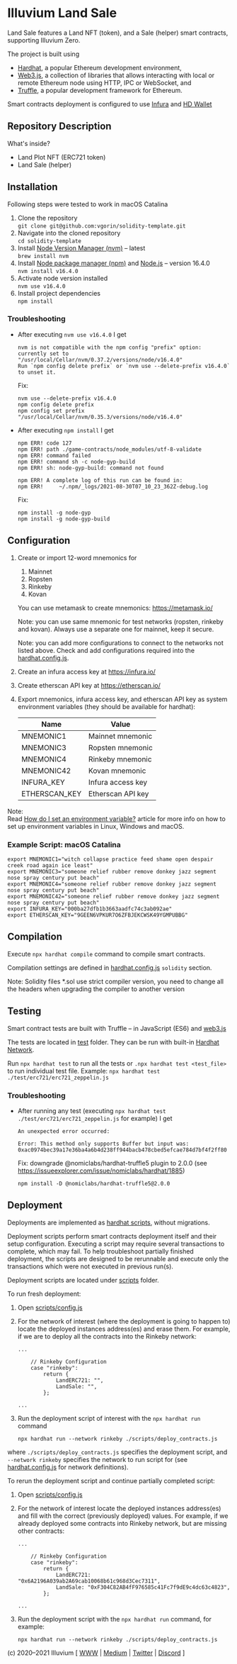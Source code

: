 # Illuvium Land Sale #
Land Sale features a Land NFT (token), and a Sale (helper) smart contracts, supporting Illuvium Zero.

The project is built using
* [Hardhat](https://hardhat.org/), a popular Ethereum development environment,
* [Web3.js](https://web3js.readthedocs.io/), a collection of libraries that allows interacting with
local or remote Ethereum node using HTTP, IPC or WebSocket, and
* [Truffle](https://www.trufflesuite.com/truffle), a popular development framework for Ethereum.

Smart contracts deployment is configured to use [Infura](https://infura.io/)
and [HD Wallet](https://www.npmjs.com/package/@truffle/hdwallet-provider)

## Repository Description ##
What's inside?

* Land Plot NFT (ERC721 token)
* Land Sale (helper)

## Installation ##

Following steps were tested to work in macOS Catalina

1. Clone the repository  
    ```git clone git@github.com:vgorin/solidity-template.git```
2. Navigate into the cloned repository  
    ```cd solidity-template```
3. Install [Node Version Manager (nvm)](https://github.com/nvm-sh/nvm) – latest  
    ```brew install nvm```
4. Install [Node package manager (npm)](https://www.npmjs.com/) and [Node.js](https://nodejs.org/) – version 16.4.0  
    ```nvm install v16.4.0```
5. Activate node version installed  
    ```nvm use v16.4.0```
6. Install project dependencies  
    ```npm install```

### Troubleshooting ###
* After executing ```nvm use v16.4.0``` I get  
    ```
    nvm is not compatible with the npm config "prefix" option: currently set to "/usr/local/Cellar/nvm/0.37.2/versions/node/v16.4.0"
    Run `npm config delete prefix` or `nvm use --delete-prefix v16.4.0` to unset it.
    ```
    Fix:  
    ```
    nvm use --delete-prefix v16.4.0
    npm config delete prefix
    npm config set prefix "/usr/local/Cellar/nvm/0.35.3/versions/node/v16.4.0"
    ```
* After executing ```npm install``` I get
    ```
    npm ERR! code 127
    npm ERR! path ./game-contracts/node_modules/utf-8-validate
    npm ERR! command failed
    npm ERR! command sh -c node-gyp-build
    npm ERR! sh: node-gyp-build: command not found
    
    npm ERR! A complete log of this run can be found in:
    npm ERR!     ~/.npm/_logs/2021-08-30T07_10_23_362Z-debug.log
    ```
    Fix:  
    ```
    npm install -g node-gyp
    npm install -g node-gyp-build
    ```

## Configuration ##
1. Create or import 12-word mnemonics for
    1. Mainnet
    2. Ropsten
    3. Rinkeby
    4. Kovan

    You can use metamask to create mnemonics: https://metamask.io/

    Note: you can use same mnemonic for test networks (ropsten, rinkeby and kovan).
    Always use a separate one for mainnet, keep it secure.

    Note: you can add more configurations to connect to the networks not listed above.
    Check and add configurations required into the [hardhat.config.js](hardhat.config.js).

2. Create an infura access key at https://infura.io/

3. Create etherscan API key at https://etherscan.io/

4. Export mnemonics, infura access key, and etherscan API key as system environment variables
    (they should be available for hardhat):

    | Name         | Value             |
    |--------------|-------------------|
    | MNEMONIC1    | Mainnet mnemonic  |
    | MNEMONIC3    | Ropsten mnemonic  |
    | MNEMONIC4    | Rinkeby mnemonic  |
    | MNEMONIC42   | Kovan mnemonic    |
    | INFURA_KEY   | Infura access key |
    | ETHERSCAN_KEY| Etherscan API key |

Note:  
Read [How do I set an environment variable?](https://www.schrodinger.com/kb/1842) article for more info on how to
set up environment variables in Linux, Windows and macOS.

### Example Script: macOS Catalina ###
```
export MNEMONIC1="witch collapse practice feed shame open despair creek road again ice least"
export MNEMONIC3="someone relief rubber remove donkey jazz segment nose spray century put beach"
export MNEMONIC4="someone relief rubber remove donkey jazz segment nose spray century put beach"
export MNEMONIC42="someone relief rubber remove donkey jazz segment nose spray century put beach"
export INFURA_KEY="000ba27dfb1b3663aadfc74c3ab092ae"
export ETHERSCAN_KEY="9GEEN6VPKUR7O6ZFBJEKCWSK49YGMPUBBG"
```

## Compilation ##
Execute ```npx hardhat compile``` command to compile smart contracts.

Compilation settings are defined in [hardhat.config.js](./hardhat.config.js) ```solidity``` section.

Note: Solidity files *.sol use strict compiler version, you need to change all the headers when upgrading the
compiler to another version 

## Testing ##
Smart contract tests are built with Truffle – in JavaScript (ES6) and [web3.js](https://web3js.readthedocs.io/)

The tests are located in [test](./test) folder. 
They can be run with built-in [Hardhat Network](https://hardhat.org/hardhat-network/).

Run ```npx hardhat test``` to run all the tests or ```.npx hardhat test <test_file>``` to run individual test file.
Example: ```npx hardhat test ./test/erc721/erc721_zeppelin.js```

### Troubleshooting ###
* After running any test (executing ```npx hardhat test ./test/erc721/erc721_zeppelin.js``` for example) I get
    ```
    An unexpected error occurred:
    
    Error: This method only supports Buffer but input was: 0xac0974bec39a17e36ba4a6b4d238ff944bacb478cbed5efcae784d7bf4f2ff80
    ```
    Fix: downgrade @nomiclabs/hardhat-truffle5 plugin to 2.0.0 (see https://issueexplorer.com/issue/nomiclabs/hardhat/1885)
    ```
    npm install -D @nomiclabs/hardhat-truffle5@2.0.0
    ```

## Deployment ##
Deployments are implemented as [hardhat scripts](https://hardhat.org/guides/deploying.html), without migrations.

Deployment scripts perform smart contracts deployment itself and their setup configuration.
Executing a script may require several transactions to complete, which may fail. To help troubleshoot
partially finished deployment, the scripts are designed to be rerunnable and execute only the transactions
which were not executed in previous run(s).

Deployment scripts are located under [scripts](./scripts) folder.

To run fresh deployment:

1. Open [scripts/config.js](./scripts/config.js)

2. For the network of interest (where the deployment is going to happen to) locate the deployed instances address(es) and
erase them. For example, if we are to deploy all the contracts into the Rinkeby network:
    ```
    ...

		// Rinkeby Configuration
		case "rinkeby":
			return {
				LandERC721: "",
				LandSale: "",
			};

    ...
    ```

3. Run the deployment script of interest with the ```npx hardhat run``` command
    ```
    npx hardhat run --network rinkeby ./scripts/deploy_contracts.js
    ```
where ```./scripts/deploy_contracts.js``` specifies the deployment script,
and ```--network rinkeby``` specifies the network to run script for
(see [hardhat.config.js](./hardhat.config.js) for network definitions). 

To rerun the deployment script and continue partially completed script:

1. Open [scripts/config.js](./scripts/config.js)

2. For the network of interest locate the deployed instances address(es) and fill with the correct (previously deployed)
values. For example, if we already deployed some contracts into Rinkeby network, but are missing other contracts:
    ```
    ...

		// Rinkeby Configuration
		case "rinkeby":
			return {
				LandERC721: "0x6A2196A039ab2A69cab10068b61c968d3Cec7311",
				LandSale: "0xF304C82AB4fF976585c41Fc7f9dE9c4dc63c4823",
			};

    ...
    ```

3. Run the deployment script with the ```npx hardhat run``` command, for example:
    ```
    npx hardhat run --network rinkeby ./scripts/deploy_contracts.js
    ```

(c) 2020–2021 Illuvium [
[WWW](https://illuvium.io/)
| [Medium](https://illuvium.medium.com/)
| [Twitter](https://twitter.com/illuviumio)
| [Discord](https://discord.gg/T5pMyU8QtH)
]
